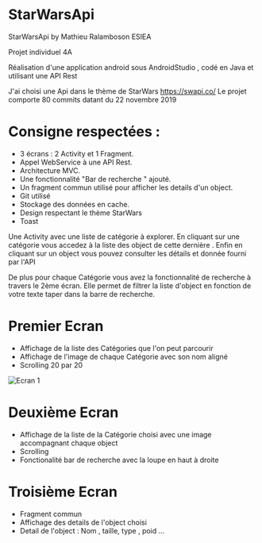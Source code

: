# StarWarsApi
 StarWarsApi by Mathieu Ralamboson ESIEA

Projet individuel 4A

Réalisation d'une application android sous AndroidStudio , codé en Java et utilisant une API Rest

J'ai choisi une Api dans le thème de StarWars
https://swapi.co/
Le projet comporte 80 commits datant du 22 novembre 2019

# Consigne respectées :
- 3 écrans : 2 Activity et 1 Fragment.
- Appel WebService à une API Rest.
- Architecture MVC.
- Une fonctionnalité "Bar de recherche " ajouté.
- Un fragment commun utilisé pour afficher les details d'un object.
- Git utilisé
- Stockage des données en cache.
- Design respectant le thème StarWars
- Toast

Une Activity avec une liste de catégorie à explorer.
En cliquant sur une catégorie vous accedez à la liste des object de cette dernière .
Enfin en cliquant sur un object vous pouvez consulter les détails et donnée fourni par l'API

De plus pour chaque Catégorie vous avez la fonctionnalité de recherche à travers le 2ème écran.
Elle permet de filtrer la liste d'object en fonction de votre texte taper dans la barre de recherche.

# Premier Ecran
- Affichage de la liste des Catégories que l'on peut parcourir
- Affichage de l'image de chaque Catégorie avec son nom aligné
- Scrolling 20 par 20

![Ecran 1](https://user-images.githubusercontent.com/48732335/71378730-2fdeb480-25c9-11ea-9f50-d796954d0fd7.PNG)

# Deuxième Ecran
- Affichage de la liste de la Catégorie choisi avec une image accompagnant chaque object
- Scrolling
- Fonctionalité bar de recherche avec la loupe en haut à droite

# Troisième Ecran
- Fragment commun
- Affichage des details de l'object choisi
- Detail de l'object : Nom , taille, type , poid ...

